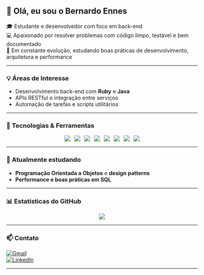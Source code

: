 ## 👋 Olá, eu sou o Bernardo Ennes

🎓 Estudante e desenvolvedor com foco em back-end  
💻 Apaixonado por resolver problemas com código limpo, testável e bem documentado  
🚀 Em constante evolução, estudando boas práticas de desenvolvimento, arquitetura e performance  

---

### 💡 Áreas de Interesse

- Desenvolvimento back-end com **Ruby** e **Java**
- APIs RESTful e integração entre serviços
- Automação de tarefas e scripts utilitários

---

### 🔧 Tecnologias & Ferramentas

<div align="center">
  <div style="display: flex; flex-direction: row; flex-wrap: wrap; justify-content: center; gap: 10px;">
    <img src="https://img.shields.io/badge/Ruby-CC342D?style=for-the-badge&logo=ruby&logoColor=white" />
    <img src="https://img.shields.io/badge/JavaScript-F7DF1E?style=for-the-badge&logo=javascript&logoColor=black" />
    <img src="https://img.shields.io/badge/PostgreSQL-316192?style=for-the-badge&logo=postgresql&logoColor=white" />
    <img src="https://img.shields.io/badge/MySQL-4479A1?style=for-the-badge&logo=mysql&logoColor=white" />
    <img src="https://img.shields.io/badge/VSCode-007ACC?style=for-the-badge&logo=visualstudiocode&logoColor=white" />
    <img src="https://img.shields.io/badge/Java-007396?style=for-the-badge&logo=java&logoColor=white" />
    <img src="https://img.shields.io/badge/React-20232A?style=for-the-badge&logo=react&logoColor=61DAFB" />
    <img src="https://img.shields.io/badge/React_Native-20232A?style=for-the-badge&logo=react&logoColor=61DAFB" />
  </div>
</div>

---

### 🧠 Atualmente estudando

- **Programação Orientada a Objetos** e **design patterns**  
- **Performance e boas práticas em SQL**

---

### 📊 Estatísticas do GitHub

<div align="center">
  <img src="https://github-readme-stats.vercel.app/api/top-langs/?username=bernardoennes&layout=compact&langs_count=6&theme=radical&card_width=450" />
</div>

---

### 📫 Contato

[![Gmail](https://img.shields.io/badge/Gmail-D14836?style=for-the-badge&logo=gmail&logoColor=white)](mailto:bernardorbennesl@gmail.com)  
[![LinkedIn](https://img.shields.io/badge/LinkedIn-0077B5?style=for-the-badge&logo=linkedin&logoColor=white)](https://www.linkedin.com/in/bernardo-ennes-7ab160343/)

---
